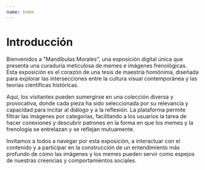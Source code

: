 ```yaml
---
name: home
---
```


# Introducción

Bienvenidos a "Mandíbulas Morales", una exposición digital única que presenta una curaduría meticulosa de memes e imágenes frenológicas. Esta exposición es el corazón de una tesis de maestría homónima, diseñada para explorar las intersecciones entre la cultura visual contemporánea y las teorías científicas históricas.

Aquí, los visitantes pueden sumergirse en una colección diversa y provocativa, donde cada pieza ha sido seleccionada por su relevancia y capacidad para incitar al diálogo y a la reflexión. La plataforma permite filtrar las imágenes por categorías, facilitando a los usuarios la tarea de hacer conexiones y descubrir patrones en la forma en que los memes y la frenología se entrelazan y se reflejan mutuamente.

Invitamos a todos a navegar por esta exposición, a interactuar con el contenido y a participar en la construcción de un entendimiento más profundo de cómo las imágenes y los memes pueden servir como espejos de nuestras creencias y comportamientos sociales. 